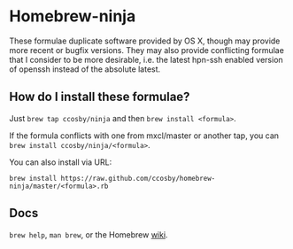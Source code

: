 Homebrew-ninja
===============
These formulae duplicate software provided by OS X, though may provide more recent or bugfix versions.
They may also provide conflicting formulae that I consider to be more desirable, i.e. the latest hpn-ssh
enabled version of openssh instead of the absolute latest.

How do I install these formulae?
--------------------------------
Just `brew tap ccosby/ninja` and then `brew install <formula>`.

If the formula conflicts with one from mxcl/master or another tap, you can `brew install ccosby/ninja/<formula>`.

You can also install via URL:

```
brew install https://raw.github.com/ccosby/homebrew-ninja/master/<formula>.rb
```

Docs
----
`brew help`, `man brew`, or the Homebrew [wiki][].

[wiki]:http://wiki.github.com/mxcl/homebrew
